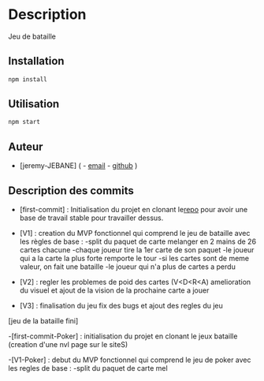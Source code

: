 # Description

Jeu de bataille

## Installation

```bash
npm install
```

## Utilisation

```bash
npm start
```

## Auteur

- [jeremy-JEBANE]
(
        - [email](mailto:jeremy.jebane@supdevinci-edu.fr)
        - [github](https://github.com/yolonime)
)

## Description des commits

- [first-commit] : Initialisation du projet en clonant le[repo](https://github.com/j-vaillant/movie-app.git) pour avoir une base de travail stable pour travailler dessus.

- [V1] : creation du MVP fonctionnel qui comprend le jeu de bataille avec les règles de base : -split du paquet de carte melanger en 2 mains de 26 cartes chacune -chaque joueur tire la 1er carte de son paquet -le joueur qui a la carte la plus forte remporte le tour -si les cartes sont de meme valeur, on fait une bataille -le joueur qui n'a plus de cartes a perdu

- [V2] : regler les problemes de poid des cartes (V<D<R<A) amelioration du visuel et ajout de la vision de la prochaine carte a jouer

- [V3] : finalisation du jeu fix des bugs  et ajout des regles du jeu

[jeu de la bataille fini]

-[first-commit-Poker] : initialisation du projet en clonant le jeux bataille (creation d'une nvl page sur le siteS)

-[V1-Poker] : debut du MVP fonctionnel qui comprend le jeu de poker avec les regles de base : -split du paquet de carte mel
